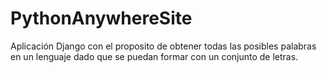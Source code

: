 # PythonAnywhereSite

Aplicación Django con el proposito de obtener todas las posibles palabras en un lenguaje dado que se puedan formar con un conjunto de letras.
